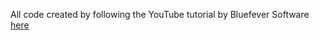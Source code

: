 All code created by following the YouTube tutorial by Bluefever Software [here](https://www.youtube.com/playlist?list=PLZ1QII7yudbecO6a-zAI6cuGP1LLnmW8e)